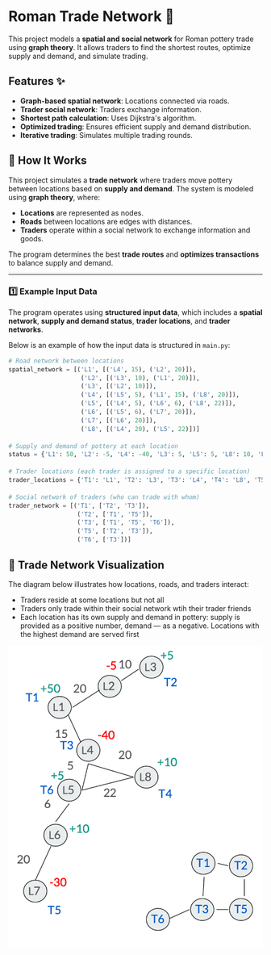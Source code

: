 # Roman Trade Network 🏺

This project models a **spatial and social network** for Roman pottery trade using **graph theory**. It allows traders to find the shortest routes, optimize supply and demand, and simulate trading.

## Features ✨
- **Graph-based spatial network**: Locations connected via roads.
- **Trader social network**: Traders exchange information.
- **Shortest path calculation**: Uses Dijkstra's algorithm.
- **Optimized trading**: Ensures efficient supply and demand distribution.
- **Iterative trading**: Simulates multiple trading rounds.

## 📌 How It Works

This project simulates a **trade network** where traders move pottery between locations based on **supply and demand**. The system is modeled using **graph theory**, where:

- **Locations** are represented as nodes.
- **Roads** between locations are edges with distances.
- **Traders** operate within a social network to exchange information and goods.

The program determines the best **trade routes** and **optimizes transactions** to balance supply and demand.

---

### **1️⃣ Example Input Data**

The program operates using **structured input data**, which includes a **spatial network**, **supply and demand status**, **trader locations**, and **trader networks**.

Below is an example of how the input data is structured in `main.py`:

```python
# Road network between locations
spatial_network = [('L1', [('L4', 15), ('L2', 20)]), 
                    ('L2', [('L3', 10), ('L1', 20)]), 
                    ('L3', [('L2', 10)]), 
                    ('L4', [('L5', 5), ('L1', 15), ('L8', 20)]), 
                    ('L5', [('L4', 5), ('L6', 6), ('L8', 22)]), 
                    ('L6', [('L5', 6), ('L7', 20)]), 
                    ('L7', [('L6', 20)]), 
                    ('L8', [('L4', 20), ('L5', 22)])]

# Supply and demand of pottery at each location
status = {'L1': 50, 'L2': -5, 'L4': -40, 'L3': 5, 'L5': 5, 'L8': 10, 'L6': 10, 'L7': -30}

# Trader locations (each trader is assigned to a specific location)
trader_locations = {'T1': 'L1', 'T2': 'L3', 'T3': 'L4', 'T4': 'L8', 'T5': 'L7', 'T6': 'L5'}

# Social network of traders (who can trade with whom)
trader_network = [('T1', ['T2', 'T3']), 
                   ('T2', ['T1', 'T5']), 
                   ('T3', ['T1', 'T5', 'T6']), 
                   ('T5', ['T2', 'T3']),
                   ('T6', ['T3'])]
```

## 📌 Trade Network Visualization

The diagram below illustrates how locations, roads, and traders interact:
- Traders reside at some locations but not all
- Traders only trade within their social network wtih their trader friends
- Each location has its own supply and demand in pottery: supply is provided as a positive number, demand — as a negative. Locations with the highest demand are served first

<img src="traders_network.png" alt="Roman Trade Network" width="600"/>
